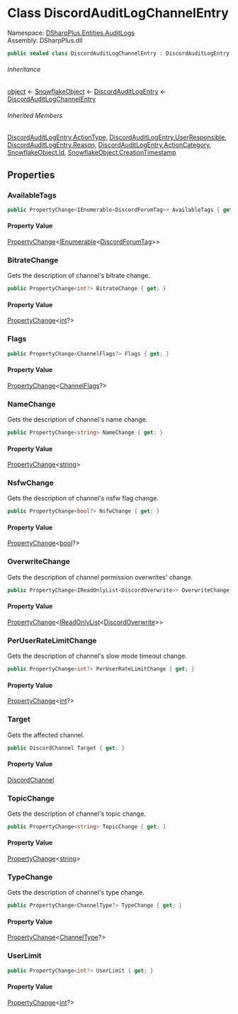 # Class DiscordAuditLogChannelEntry

Namespace: [DSharpPlus.Entities.AuditLogs](DSharpPlus.Entities.AuditLogs.md)  
Assembly: DSharpPlus.dll

```csharp
public sealed class DiscordAuditLogChannelEntry : DiscordAuditLogEntry
```

###### Inheritance

[object](https://learn.microsoft.com/dotnet/api/system.object) ← 
[SnowflakeObject](DSharpPlus.Entities.SnowflakeObject.md) ← 
[DiscordAuditLogEntry](DSharpPlus.Entities.AuditLogs.DiscordAuditLogEntry.md) ← 
[DiscordAuditLogChannelEntry](DSharpPlus.Entities.AuditLogs.DiscordAuditLogChannelEntry.md)

###### Inherited Members

[DiscordAuditLogEntry.ActionType](DSharpPlus.Entities.AuditLogs.DiscordAuditLogEntry.md\#DSharpPlus\_Entities\_AuditLogs\_DiscordAuditLogEntry\_ActionType), 
[DiscordAuditLogEntry.UserResponsible](DSharpPlus.Entities.AuditLogs.DiscordAuditLogEntry.md\#DSharpPlus\_Entities\_AuditLogs\_DiscordAuditLogEntry\_UserResponsible), 
[DiscordAuditLogEntry.Reason](DSharpPlus.Entities.AuditLogs.DiscordAuditLogEntry.md\#DSharpPlus\_Entities\_AuditLogs\_DiscordAuditLogEntry\_Reason), 
[DiscordAuditLogEntry.ActionCategory](DSharpPlus.Entities.AuditLogs.DiscordAuditLogEntry.md\#DSharpPlus\_Entities\_AuditLogs\_DiscordAuditLogEntry\_ActionCategory), 
[SnowflakeObject.Id](DSharpPlus.Entities.SnowflakeObject.md\#DSharpPlus\_Entities\_SnowflakeObject\_Id), 
[SnowflakeObject.CreationTimestamp](DSharpPlus.Entities.SnowflakeObject.md\#DSharpPlus\_Entities\_SnowflakeObject\_CreationTimestamp)

## Properties

### <a id="DSharpPlus_Entities_AuditLogs_DiscordAuditLogChannelEntry_AvailableTags"></a>AvailableTags

```csharp
public PropertyChange<IEnumerable<DiscordForumTag>> AvailableTags { get; }
```

#### Property Value

[PropertyChange](DSharpPlus.Entities.AuditLogs.PropertyChange\-1.md)<[IEnumerable](https://learn.microsoft.com/dotnet/api/system.collections.generic.ienumerable\-1)<[DiscordForumTag](DSharpPlus.Entities.DiscordForumTag.md)\>\>

### <a id="DSharpPlus_Entities_AuditLogs_DiscordAuditLogChannelEntry_BitrateChange"></a>BitrateChange

Gets the description of channel's bitrate change.

```csharp
public PropertyChange<int?> BitrateChange { get; }
```

#### Property Value

[PropertyChange](DSharpPlus.Entities.AuditLogs.PropertyChange\-1.md)<[int](https://learn.microsoft.com/dotnet/api/system.int32)?\>

### <a id="DSharpPlus_Entities_AuditLogs_DiscordAuditLogChannelEntry_Flags"></a>Flags

```csharp
public PropertyChange<ChannelFlags?> Flags { get; }
```

#### Property Value

[PropertyChange](DSharpPlus.Entities.AuditLogs.PropertyChange\-1.md)<[ChannelFlags](DSharpPlus.ChannelFlags.md)?\>

### <a id="DSharpPlus_Entities_AuditLogs_DiscordAuditLogChannelEntry_NameChange"></a>NameChange

Gets the description of channel's name change.

```csharp
public PropertyChange<string> NameChange { get; }
```

#### Property Value

[PropertyChange](DSharpPlus.Entities.AuditLogs.PropertyChange\-1.md)<[string](https://learn.microsoft.com/dotnet/api/system.string)\>

### <a id="DSharpPlus_Entities_AuditLogs_DiscordAuditLogChannelEntry_NsfwChange"></a>NsfwChange

Gets the description of channel's nsfw flag change.

```csharp
public PropertyChange<bool?> NsfwChange { get; }
```

#### Property Value

[PropertyChange](DSharpPlus.Entities.AuditLogs.PropertyChange\-1.md)<[bool](https://learn.microsoft.com/dotnet/api/system.boolean)?\>

### <a id="DSharpPlus_Entities_AuditLogs_DiscordAuditLogChannelEntry_OverwriteChange"></a>OverwriteChange

Gets the description of channel permission overwrites' change.

```csharp
public PropertyChange<IReadOnlyList<DiscordOverwrite>> OverwriteChange { get; }
```

#### Property Value

[PropertyChange](DSharpPlus.Entities.AuditLogs.PropertyChange\-1.md)<[IReadOnlyList](https://learn.microsoft.com/dotnet/api/system.collections.generic.ireadonlylist\-1)<[DiscordOverwrite](DSharpPlus.Entities.DiscordOverwrite.md)\>\>

### <a id="DSharpPlus_Entities_AuditLogs_DiscordAuditLogChannelEntry_PerUserRateLimitChange"></a>PerUserRateLimitChange

Gets the description of channel's slow mode timeout change.

```csharp
public PropertyChange<int?> PerUserRateLimitChange { get; }
```

#### Property Value

[PropertyChange](DSharpPlus.Entities.AuditLogs.PropertyChange\-1.md)<[int](https://learn.microsoft.com/dotnet/api/system.int32)?\>

### <a id="DSharpPlus_Entities_AuditLogs_DiscordAuditLogChannelEntry_Target"></a>Target

Gets the affected channel.

```csharp
public DiscordChannel Target { get; }
```

#### Property Value

[DiscordChannel](DSharpPlus.Entities.DiscordChannel.md)

### <a id="DSharpPlus_Entities_AuditLogs_DiscordAuditLogChannelEntry_TopicChange"></a>TopicChange

Gets the description of channel's topic change.

```csharp
public PropertyChange<string> TopicChange { get; }
```

#### Property Value

[PropertyChange](DSharpPlus.Entities.AuditLogs.PropertyChange\-1.md)<[string](https://learn.microsoft.com/dotnet/api/system.string)\>

### <a id="DSharpPlus_Entities_AuditLogs_DiscordAuditLogChannelEntry_TypeChange"></a>TypeChange

Gets the description of channel's type change.

```csharp
public PropertyChange<ChannelType?> TypeChange { get; }
```

#### Property Value

[PropertyChange](DSharpPlus.Entities.AuditLogs.PropertyChange\-1.md)<[ChannelType](DSharpPlus.ChannelType.md)?\>

### <a id="DSharpPlus_Entities_AuditLogs_DiscordAuditLogChannelEntry_UserLimit"></a>UserLimit

```csharp
public PropertyChange<int?> UserLimit { get; }
```

#### Property Value

[PropertyChange](DSharpPlus.Entities.AuditLogs.PropertyChange\-1.md)<[int](https://learn.microsoft.com/dotnet/api/system.int32)?\>

